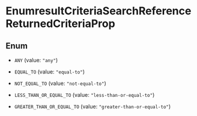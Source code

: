 

# EnumresultCriteriaSearchReferenceReturnedCriteriaProp

## Enum


* `ANY` (value: `"any"`)

* `EQUAL_TO` (value: `"equal-to"`)

* `NOT_EQUAL_TO` (value: `"not-equal-to"`)

* `LESS_THAN_OR_EQUAL_TO` (value: `"less-than-or-equal-to"`)

* `GREATER_THAN_OR_EQUAL_TO` (value: `"greater-than-or-equal-to"`)




